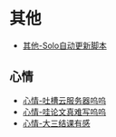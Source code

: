 # 其他

* [其他-Solo自动更新脚本](./2020-05/2020-05-31/其他-Solo自动更新脚本.md)


## 心情
* [心情-吐槽云服务器呜呜](./2020-06/2020-06-15/心情-吐槽云服务器呜呜.md)
* [心情-哇论文真难写呜呜](./2020-06/2020-06-19/心情-哇论文真难写呜呜.md)
* [心情-大三结课有感](./2020-06/2020-06-20/心情-大三结课有感.md)